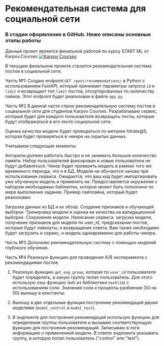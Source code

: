 # Рекомендательная система для социальной сети

### В стадии оформление в GitHub. Ниже описаны основные этапы работы
Данный проект является финальной работой по курсу START ML от Karpov.Courses [![Karpov Courses](https://img.shields.io/badge/website-karpov.courses-red)](https://karpov.courses/) 

В текущем финальном проекте строится рекомендательная система постов в социальной сети.

Часть №1:
Создаю endpoint `GET /post/recommendations/` в Python с использованием FastAPI, который принимает параметры запроса `id` и `limit` и возвращает топ `limit` постов, отсортированных по количеству лайков. Этот endpoint будет реализован в файле `app.py`.

Часть №2
В данной части строю рекомендательную систему постов в социальной сети для студентов Karpov Courses. Разрабатываю сервис, который будет для каждого пользователя возвращать посты, которые будут отображаться в его ленте социальной сети.

Оценка качества модели будет проводиться по метрике hitrate@5, которая будет проверяться в чекере на скрытых данных.

Учитываем следующие моменты:

Алгоритм должен работать быстро и не занимать большое количество памяти.
Набор пользователей фиксирован и новые пользователи не будут добавляться.
Чекер будет проверять модель в рамках того же временного периода, что и в БД.
Модели не обучаются заново при использовании сервиса. Ожидается, что ваш код будет импортировать уже обученную модель и применять ее.
Предоставляется окружение с набором необходимых библиотек, которое может быть пополнено по мере выполнения задания.
Пример пайплайна, который будет реализован:

Загрузка данных из БД и их обзор.
Создание признаков и обучающей выборки.
Тренировка модели и оценка ее качества на валидационной выборке.
Сохранение модели.
Написание сервиса: загрузка модели, получение признаков для модели по user_id, предсказание постов, которые будут лайкнуты, и возвращение ответа.
Вам также необходимо будет загрузить и сервис, и модель одновременно для работы чекера.

Часть №3
Дополняю рекомендательную систему с помощью моделей глубокого обучения.  

Часть №4
Реализую функцию для проведения A/B эксперимента с рекомендациями постов.

1. Реализую функцию `get_exp_group`, которая по `user_id` пользователя будет определять, в какую группу попал пользователь. Для этого использую хэш-функцию (`md5` из библиотеки `hashlib`) с использованием соли. Значения соли и проценты разбиения (50 на 50) выношу в константы.

2. Выношу в две отдельные функции построение рекомендаций двумя моделями (`model_control` и `model_test`).

3. В эндпоинте для построения рекомендаций использую функцию для определения группы пользователя и вызываю соответствующую функцию для построения рекомендаций. Записываю в логи информацию о примененной модели. В ответе эндпоинта указывать группу, в которую попал пользователь ("control" или "test").
 
